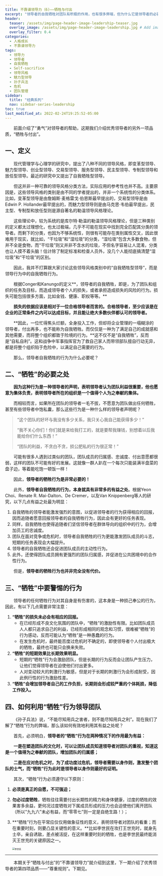 ```yaml
---
title: 不靠谱领导力（6)——牺牲与付出
excerpt: "领导者的自我牺牲对团队有积极的作用，也有很多弊端，但为什么它是领导者的必要品质之一呢？"
header:
  teaser: /assets/img/page-header-image-leadership-teaser.jpg
  overlay_image: /assets/img/page-header-image-leadership.jpg # Add image post (optional)
  overlay_filter: 0.4
categories:
  - 人格成长
  - 不靠谱领导力
tags: 
  - 领导力
  - 领导者
  - 自我牺牲
  - Self-sacrifice
  - 领导风格
  - 魅力型领导
  - 孙子兵法
  - 危机
  - 团队管理
sidebar:
  title: "经典系列"
  nav: sidebar-series-leadership
toc: true
last_modified_at: 2022-02-24T19:25:52-05:00
---
```


&emsp;&emsp;前面介绍了“勇气”对领导者的帮助，这期我们介绍优秀领导者的另外一项品质，“牺牲与付出”。

## 一、定义

&emsp;&emsp;现代管理学与心理学的研究中，提出了八种不同的领导风格，即变革型领导、魅力型领导、创业型领导、交易型领导、服务型领导、民主型领导、专制型领导和放任型领导。最近的研究中又提出了自我牺牲型领导。

&emsp;&emsp;但这并非一种可靠的领导风格分类方法，实际应用的参考性也并不高。主要原因是，这些领导风格的类别是由不同的学者提出的，并非一个系统性的分类体系。比如，变革型领导是由詹姆斯·麦格雷戈·伯恩斯最早提出的，交易型领导是由Edwin P. Hollander最早提出的，而魅力型领导则是由马克思·韦伯最早提出，民主型、专制型和放任型则是源自著名的勒温领导风格理论。

&emsp;&emsp;这些理论中，较为系统的是库尔特·勒温的勒温领导风格理论，但是三种类别的定义都太过理想化，也太过极端，几乎不可能在现实中找到完全匹配其分类的领导者。而剩下的分类，也因为不够系统性，则很有可能存在类别属性交叉，因此很难用于现实，就比如，“干垃圾”和“湿垃圾”的分类，“湿垃圾”包含大多数食物，但并不全是食物，而“干垃圾”则又并非不含水的垃圾，不但名字容易让人混淆，分类也让人摸不着头脑！估计除了制定标准和检查人员外，没几个人能彻底搞清楚“湿垃圾”和“干垃圾”的区别。

&emsp;&emsp;因此，我并不打算跟大家讨论这些领导风格类别中的“自我牺牲型领导”，而是领导行为中的自我牺牲行为。

&emsp;&emsp;根据Conger和Kanungo的定义**，领导者的自我牺牲，即是，为了团队和组织的任务及目标，而造成领导者个人的损失，或者承担造成损失的风险的行为。损失可能包括很多方面，比如金钱、健康、职权等等。**

&emsp;&emsp;**损失的依据应该是相对于一位合格领导者而言的。合格领导者，至少应该是在企业的正常条件之内可以达成目标，并且能让绝大多数伙伴都认可的领导者。**

&emsp;&emsp;**因此，一位忙得焦头烂额，全身投入工作，但却将企业管理的一塌糊涂的领导者，付出再多，也不能称为自我牺牲。而仅仅是一种为了满足自己的成就感和其他需要，而将整个组织都致于险境的行为。**这不仅不是“自我牺牲”，反而是“自私自利”。这和战争中军事指挥官为了救自己家人而带领部队擅自行动无异，都是将整个组织陷于危险中，以满足自己需要的行为。

&emsp;&emsp;那么，领导者自我牺牲的行为为什么必要呢？

## 二、“牺牲”的必要之处

&emsp;&emsp;**因为这种行为是一种领导者的声明，表明领导者认为团队利益很重要，他也愿意为集体负责，表明领导者所在的组织是一个值得个人为之奉献的集体。**

&emsp;&emsp;而相较而言，如果所在团队的领导者一毛不拔，不愿意为团队做出任何牺牲，甚至有些领导者中饱私囊，那么这些行为是一种什么样的领导者声明呢？

> “这个团队的好坏与我没有多少关系，我只关心我自己能获得多少！”
>
> “我不关心你们！你们就是来给我打工的，就是要帮我赚钱，别想着以后我能给你们什么东西！”
>
> “团队的利益，不贪白不贪，损公肥私的行为很正常！”

&emsp;&emsp;可能有很多人遇到过类似的团队，团队成员的归属感、忠诚度、付出意愿都很弱，这样的团队不可能有好的发展。这就像一群人趴在一个每次只能装满半盘菜的盘子边，等着能吃饱一顿饭一样！

&emsp;&emsp;因此，**领导者的牺牲行为是非常必要的！**

&emsp;&emsp;此外，**领导者自我牺牲的行为，本身就具有非常多的有益之处**。根据Yeon Choi、Renate R. Mai-Dalton、De Cremer，以及Van Knippenberg等人的研究，以下几点有益之处最为明显：

1. 自我牺牲的领导者能激发强烈的意图，以促进领导者的行为获得相应的回报，因而追随者愿意回报领导者的自我牺牲行为，因此会有更好的任务表现。
2. 同样，自我牺牲也使得追随者们坚信领导者在群体导向的组织中的行为，会增加员工的忠诚度。
3. 团队在面对竞争或危机时，领导者自我牺牲的行为更能激发团队成员的斗志，短期的任务表现会大幅提升。
3. 领导者的自我牺牲还会促进团队成员的主动性行为。
3. 此外，还使得团队成员拥有更强烈的团队归属感，并促进在公共困境中的合作性行为。

&emsp;&emsp;但是，**领导者的牺牲行为也并非完全没有代价。**

## 三、“牺牲”中要警惕的行为

&emsp;&emsp;领导者的任何牺牲行为对其自身是有伤害的，这本身是一种损己奉公的行为，因此，有以下几点需要非常注意：

1. **“牺牲”的损失未必会有相应的回报。**
   - 在已经形成不良文化氛围的团队中，“牺牲”的激励性有限。比如团队成员人人都只追求自己的利益，已经形成相同的观念和习惯，很难被“牺牲”的行为感动，反而可能认为“牺牲”是一种愚蠢的行为。
   - 在发生危机时，最终能否度过危机时不确定的，即使领导者个人付出极大的牺牲，最终也可能只会换来失败。
2. **“牺牲”的短期效果比长期效果明显。**
   - 短期的“牺牲”行为会激励团队，但是长期的行为反而会让团队产生压力，让他们觉得领导者在迫使他们付出更多。
   - 人对变动较大的刺激行为敏感，但是对于长期的刺激行为会形成耐受，因此例行性的行为激励性差。
3. **“牺牲”会增加领导者自己的工作负担，长期则会形成较严重的个体耗损，降低工作投入。**

## 四、如何利用“牺牲”行为领导团队

&emsp;&emsp;《孙子兵法》说，“不能尽知用兵之害者，则不能尽知用兵之利”。现在我们了解了“牺牲”行为的弊端，那么该如何有效地利用其有益之处呢？

&emsp;&emsp;首先，必须明白，**领导者的“牺牲”行为在两种情况下的作用最为有益：**

&emsp;&emsp;**一是在塑造团队的文化时，可以让团队成员知道领导者对团队的重视，知道这是一个值得为之奉献的团队，增加团队的归属感；**

&emsp;&emsp;**二是在应对危机之时，为了成功度过危机，领导者需要以身作则，激发整个团队的士气，而“牺牲”行为此时是领导者以身作则最好的证明。**

&emsp;&emsp;其次，“牺牲”行为必须遵守以下原则：

1. **必须是真正的自愿，不可强迫；**

2. **勿必过度牺牲**，牺牲往往需要付出长期性的精力和身体健康，过度的牺牲的效果害多余益，更何况过度牺牲对下属成员形成的压力也会迫使他们离开团队（所以“九九六”未必有益，而“零零七”则一定是自绝生路！）；

3. **“牺牲”行为在平常应仅仅用做象征性的意义，表明领导者对团队的看重；而在重要时刻，则要凸显关键性的意义。**比如李世民在攻打王世充时，就身先士卒，亲自诱敌，差点被活捉，在这样重要时刻的牺牲，也是李世民最终能消灭王世充的关键原因之一。

   <img src="https://cdn.jsdelivr.net/gh/kewtgh/PicSunflowers@main/img/2022/李世民.jpg" alt="李世民" style="zoom:50%;" />

---

&emsp;&emsp;本期关于“牺牲与付出”的“不靠谱领导力”就介绍到这里，下一期介绍了优秀领导者的第四项品质——“尊重规则”。下期见。
